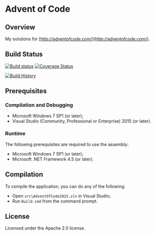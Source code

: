 # Advent of Code

## Overview

My solutions for [http://adventofcode.com/](http://adventofcode.com/).

## Build Status

[![Build status](https://img.shields.io/appveyor/ci/martincostello/adventofcode/master.svg)](https://ci.appveyor.com/project/martincostello/adventofcode) [![Coverage Status](https://img.shields.io/codecov/c/github/martincostello/adventofcode/master.svg)](https://codecov.io/github/martincostello/adventofcode)

[![Build History](https://buildstats.info/appveyor/chart/martincostello/adventofcode?branch=master&includeBuildsFromPullRequest=false)](https://ci.appveyor.com/project/martincostello/adventofcode)

## Prerequisites

### Compilation and Debugging

 * Microsoft Windows 7 SP1 (or later);
 * Visual Studio (Community, Professional or Enterprise) 2015 (or later).

### Runtime

The following prerequisites are required to use the assembly:

 * Microsoft Windows 7 SP1 (or later);
 * Microsoft .NET Framework 4.5 (or later).

## Compilation

To compile the application, you can do any of the following:

 * Open ```src\AdventOfCode2015.sln``` in Visual Studio;
 * Run ```Build.cmd``` from the command prompt.

## License

Licensed under the Apache 2.0 license.
